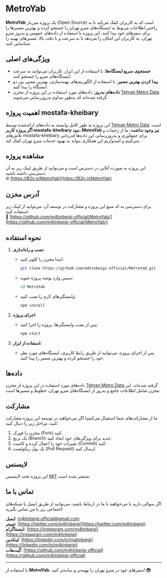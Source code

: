 # MetroYab

**MetroYab** یک پروژه متن‌باز (Open Source) است که به کاربران کمک می‌کند تا به راحتی اطلاعات مربوط به ایستگاه‌های مترو تهران را جستجو کرده و بهترین مسیرها را برای سفرهای خود پیدا کنند. این پروژه با استفاده از داده‌های عمومی و به‌روز مترو تهران، به کاربران این امکان را می‌دهد تا به سرعت و با دقت بالا، مسیرهای بهینه را شناسایی کنند.

## ویژگی‌های اصلی

- **جستجوی سریع ایستگاه‌ها**: با استفاده از این ابزار، کاربران می‌توانند به سرعت ایستگاه‌های مترو را جستجو کنند.
- **پیدا کردن بهترین مسیر**: با استفاده از الگوریتم‌های بهینه‌سازی، بهترین مسیر بین دو ایستگاه را پیدا کنید.
- **داده‌های به‌روز**: داده‌های مورد استفاده در این پروژه از مخزن [Tehran Metro Data](https://github.com/mostafa-kheibary/tehran-metro-data) گرفته شده‌اند که به‌طور مداوم به‌روزرسانی می‌شوند.

## اهمیت پروژه mostafa-kheibary

این پروژه به طور کامل وابسته به داده‌های ارائه‌شده توسط [Tehran Metro Data](https://github.com/mostafa-kheibary/tehran-metro-data) است. **اگر پروژه کاربر mostafa-kheibary نبود، MetroYab نیز وجود نداشت**. ما از زحمات و تلاش‌های mostafa-kheibary برای جمع‌آوری و به‌روزرسانی این داده‌ها قدردانی می‌کنیم و امیدواریم این همکاری بتواند به بهبود خدمات مترو تهران کمک کند.

## مشاهده پروژه

این پروژه به صورت آنلاین در دسترس است و می‌توانید از طریق لینک زیر به آن دسترسی داشته باشید:  
🌐 [https://B2n.ir/MetroYab](https://B2n.ir/MetroYab)

## آدرس مخزن

برای دسترسی به کد منبع این پروژه و مشارکت در توسعه آن، می‌توانید از لینک زیر استفاده کنید:  
📂 [https://github.com/m4tinbeigi-official/MetroYab/](https://github.com/m4tinbeigi-official/MetroYab/)

## نحوه استفاده

1. **نصب و راه‌اندازی**:
   - ابتدا مخزن را کلون کنید:
     ```bash
     git clone https://github.com/m4tinbeigi-official/MetroYab.git
     ```
   - سپس وارد پوشه پروژه شوید:
     ```bash
     cd MetroYab
     ```
   - وابستگی‌های لازم را نصب کنید:
     ```bash
     npm install
     ```

2. **اجرای پروژه**:
   - پس از نصب وابستگی‌ها، پروژه را اجرا کنید:
     ```bash
     npm start
     ```

3. **استفاده از ابزار**:
   - پس از اجرای پروژه، می‌توانید از طریق رابط کاربری، ایستگاه‌های مورد نظر خود را جستجو کرده و بهترین مسیر را پیدا کنید.

## داده‌ها

داده‌های مورد استفاده در این پروژه از مخزن [Tehran Metro Data](https://github.com/mostafa-kheibary/tehran-metro-data) گرفته شده‌اند. این مخزن شامل اطلاعات جامع و به‌روز از ایستگاه‌های مترو تهران، خطوط و مسیرها است.

## مشارکت

ما از مشارکت‌های شما استقبال می‌کنیم! اگر می‌خواهید در توسعه این پروژه مشارکت کنید، مراحل زیر را دنبال کنید:

1. مخزن را فورک (Fork) کنید.
2. یک برنچ (Branch) جدید برای ویژگی‌های خود ایجاد کنید.
3. تغییرات خود را اعمال کرده و کامیت (Commit) کنید.
4. یک پول ریکوئست (Pull Request) ارسال کنید.

## لایسنس

این پروژه تحت لایسنس [MIT](LICENSE) منتشر شده است.

## تماس با ما

اگر سوالی دارید یا می‌خواهید با ما در ارتباط باشید، می‌توانید از طریق ایمیل یا شبکه‌های اجتماعی زیر با من تماس بگیرید:

**ایمیل**: [m4tinbeigi.official@gmail.com](mailto:m4tinbeigi.official@gmail.com)  
**توییتر**: [https://twitter.com/m4tinbeigi](https://twitter.com/m4tinbeigi)  
**اینستاگرام**: [https://instagram.com/m4tinbeigi](https://instagram.com/m4tinbeigi)  
**لینکدین**: [https://linkedin.com/in/matinbeigi](https://linkedin.com/in/m4tinbeigi)  
**گیت‌هاب**: [https://github.com/m4tinbeigi-official](https://github.com/m4tinbeigi-official)

---

با استفاده از **MetroYab**، سفرهای خود در مترو تهران را بهینه‌تر و ساده‌تر کنید! 🚇
